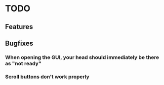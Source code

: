 # TODO

## Features

## Bugfixes

### When opening the GUI, your head should immediately be there as "not ready"

### Scroll buttons don't work properly